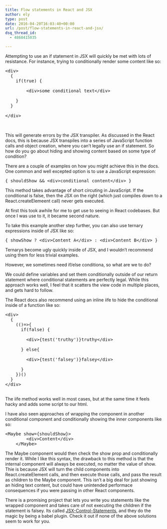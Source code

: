 ```yaml
---
title: Flow statements in React and JSX
author: ely
type: post
date: 2016-04-20T16:03:40+00:00
url: /post/flow-statements-in-react-and-jsx/
dsq_thread_id:
  - 4868415035

---
```

Attempting to use an if statement in JSX will quickly be met with lots of resistance. For instance, trying to conditionally render some content like so:

<pre class="brush: xml; title: ; notranslate" title="">&lt;div&gt;
  {
    if(true) {    
    
    	&lt;div&gt;some conditional text&lt;/div&gt;   	 
    
    }
  }

&lt;/div&gt;


</pre>

This will generate errors by the JSX transpiler. As discussed in the React docs, this is because JSX transpiles into a series of JavaScript function calls and object creation, where you can&#8217;t legally use an if statement. So how do you go about hiding and showing content based on some type of condition?

There are a couple of examples on how you might achieve this in the docs. One common and well excepted option is to use a JavaScript expression:

<pre class="brush: xml; title: ; notranslate" title="">{ shouldShow && &lt;div&gt;conditional content&lt;/div&gt; }
</pre>

This method takes advantage of short circuting in JavaScript. If the conditional is false, then the JSX on the right (which just compiles down to a React.createElemeent call) never gets executed.

At first this took awhile for me to get use to seeing in React codebases. But once I was use to it, it became second nature.

To take this example another step further, you can also use ternary expressions inside of JSX like so:

<pre class="brush: xml; title: ; notranslate" title="">{ showShow ? &lt;div&gt;Content A&lt;/div&gt; : &lt;div&gt;Content B&lt;/div&gt; }
</pre>

Ternarys become ugly quickly inside of JSX, and I wouldn&#8217;t recommend using them for less trivial examples.

However, we sometimes need if/else conditiona, so what are we to do?

We could define variables and set them conditionally outside of our return statement where conditional statements are perfectly legal. While this approach works well, I feel that it scatters the view code in multiple places, and gets hard to follow.

The React docs also recommend using an inline iife to hide the conditional inside of a function like so:

<pre class="brush: xml; title: ; notranslate" title="">&lt;div&gt;
  {
    (()=&gt;{
      if(false) {

		&lt;div&gt;{test('truthy')}truthy&lt;/div&gt;

      } else{

		&lt;div&gt;{test('falsey')}falsey&lt;/div&gt;

      }
    })()
  }
&lt;/div&gt;

</pre>

The iife method works well in most cases, but at the same time it feels hacky and adds some script to our html. 

I have also seen approaches of wrapping the component in another conditional component and conditionally showing the inner components like so:

<pre class="brush: xml; title: ; notranslate" title="">&lt;Maybe show={shouldShow}&gt;
    	&lt;div&gt;Content&lt;/div&gt;
    &lt;/Maybe&gt;
</pre>

The Maybe component would then check the show prop and conditionally render it. While I like this syntax, the drawback to this method is that the internal component will always be executed, no matter the value of show. Thie is because JSX will turn the child components into React.createElement calls, and then execute those calls, and pass the result as children to the Maybe component. This isn&#8217;t a big deal for just showing an hiding text content, but could have unintended performace consequences if you were passing in other React components.

There is a promising project that lets you write you statements like the wrapped component and takes care of not executing the children if the statement is falsey. Its called <a href="https://github.com/AlexGilleran/jsx-control-statements" target="_blank">JSX-Control-Statements</a>, and they do the magic by being a babel plugin. Check it out if none of the above solutions seem to work for you.